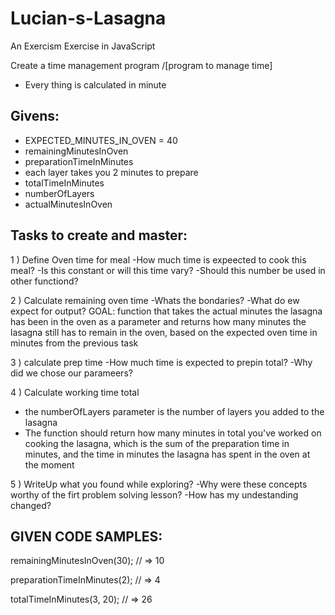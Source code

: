 # Lucian-s-Lasagna
An Exercism Exercise in JavaScript

Create a time management program /[program to manage time] 

* Every thing is calculated in minute
 
Givens:
-
* EXPECTED_MINUTES_IN_OVEN = 40
* remainingMinutesInOven 
* preparationTimeInMinutes
* each layer takes you 2 minutes to prepare
* totalTimeInMinutes
* numberOfLayers
* actualMinutesInOven

Tasks to create and master:
--
1 ) Define Oven time for meal
-How much time is expeected to cook this meal?
-Is this constant or will this time vary?
-Should this number be used in other functiond?

2 ) Calculate remaining oven time 
-Whats the bondaries?
-What do ew expect for output?
GOAL: function that takes the actual minutes the lasagna has been in the oven as a parameter and returns how many minutes the lasagna still has to remain in the oven, based on the expected oven time in minutes from the previous task

3 ) calculate prep time
-How much time is expected to prepin total?
-Why did we chose our parameers?

4 ) Calculate working time total
- the numberOfLayers parameter is the number of layers you added to the lasagna
- The function should return how many minutes in total you've worked on cooking the lasagna, which is the sum of the preparation time in minutes, and the time in minutes the lasagna has spent in the oven at the moment

5 ) WriteUp what you found while exploring?
-Why were these concepts worthy of the firt problem solving lesson?
-How has my undestanding changed?



GIVEN CODE SAMPLES:
--

remainingMinutesInOven(30);
// => 10

preparationTimeInMinutes(2);
// => 4

totalTimeInMinutes(3, 20);
// => 26
